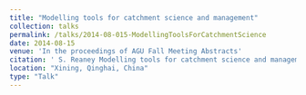 ```yaml
---
title: "Modelling tools for catchment science and management"
collection: talks
permalink: /talks/2014-08-015-ModellingToolsForCatchmentScience
date: 2014-08-15
venue: 'In the proceedings of AGU Fall Meeting Abstracts'
citation: ' S. Reaney Modelling tools for catchment science and management. Research Seminar at Xinging University, China'
location: "Xining, Qinghai, China"
type: "Talk"
---
```

